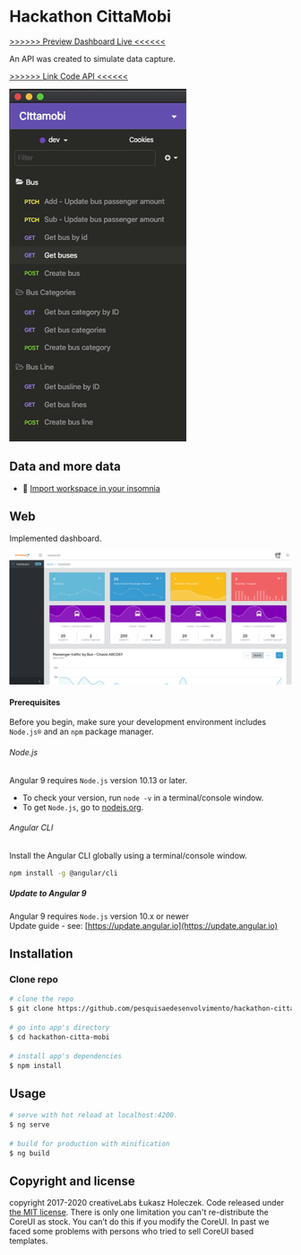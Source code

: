 # Hackathon CittaMobi

[>>>>>> Preview Dashboard Live <<<<<<](https://hackathon-citta-mobi.web.app/)

An API was created to simulate data capture.

[>>>>>> Link Code API <<<<<<](https://github.com/eduardo3g/serverless-cittamobi)

[![Insomnia](https://github.com/pesquisaedesenvolvimento/hackathon-citta-mobi/blob/master/src/assets/data/Requests.png)](https://github.com/pesquisaedesenvolvimento/hackathon-citta-mobi/blob/master/src/assets/data/Requests.png)

## Data and more data
* 💪  [Import workspace in your insomnia](https://github.com/pesquisaedesenvolvimento/hackathon-citta-mobi/blob/master/src/assets/data/Insomnia_2020-06-23.json)

## Web
Implemented dashboard.

[![Web](https://github.com/pesquisaedesenvolvimento/hackathon-citta-mobi/blob/master/src/assets/data/dashboard.png)](https://github.com/pesquisaedesenvolvimento/hackathon-citta-mobi/blob/master/src/assets/data/dashboard.png)

#### Prerequisites
Before you begin, make sure your development environment includes `Node.js®` and an `npm` package manager.

###### Node.js
Angular 9 requires `Node.js` version 10.13 or later.

- To check your version, run `node -v` in a terminal/console window.
- To get `Node.js`, go to [nodejs.org](https://nodejs.org/).

###### Angular CLI
Install the Angular CLI globally using a terminal/console window.
```bash
npm install -g @angular/cli
```

##### Update to Angular 9
Angular 9 requires `Node.js` version 10.x or newer    
Update guide - see: [https://update.angular.io](https://update.angular.io)

## Installation

### Clone repo

``` bash
# clone the repo
$ git clone https://github.com/pesquisaedesenvolvimento/hackathon-citta-mobi.git

# go into app's directory
$ cd hackathon-citta-mobi

# install app's dependencies
$ npm install
```

## Usage

``` bash
# serve with hot reload at localhost:4200.
$ ng serve

# build for production with minification
$ ng build
```

## Copyright and license

copyright 2017-2020 creativeLabs Łukasz Holeczek. Code released under [the MIT license](https://github.com/coreui/coreui-free-angular-admin-template/blob/master/LICENSE).
There is only one limitation you can't re-distribute the CoreUI as stock. You can’t do this if you modify the CoreUI. In past we faced some problems with persons who tried to sell CoreUI based templates.
